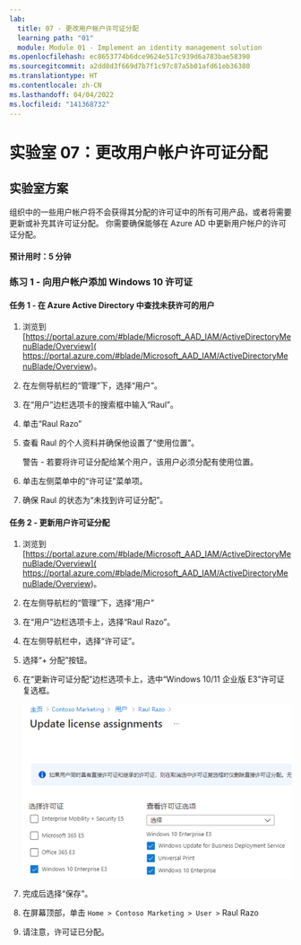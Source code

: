 ```yaml
---
lab:
  title: 07 - 更改用户帐户许可证分配
  learning path: "01"
  module: Module 01 - Implement an identity management solution
ms.openlocfilehash: ec8653774b6dce9624e517c939d6a783bae58390
ms.sourcegitcommit: a2dd8d3f669d7b7f1c97c87a5b01afd61eb36380
ms.translationtype: HT
ms.contentlocale: zh-CN
ms.lasthandoff: 04/04/2022
ms.locfileid: "141368732"
---
```

# <a name="lab-07-change-user-account-license-assignments"></a>实验室 07：更改用户帐户许可证分配

## <a name="lab-scenario"></a>实验室方案

组织中的一些用户帐户将不会获得其分配的许可证中的所有可用产品，或者将需要更新或补充其许可证分配。 你需要确保能够在 Azure AD 中更新用户帐户的许可证分配。

#### <a name="estimated-time-5-minutes"></a>预计用时：5 分钟

### <a name="exercise-1---add-a-windows-10-license-to-a-user-account"></a>练习 1 - 向用户帐户添加 Windows 10 许可证

#### <a name="task-1---find-your-unlicensed-user-in-azure-active-directory"></a>任务 1 - 在 Azure Active Directory 中查找未获许可的用户

1. 浏览到 [https://portal.azure.com/#blade/Microsoft_AAD_IAM/ActiveDirectoryMenuBlade/Overview]( https://portal.azure.com/#blade/Microsoft_AAD_IAM/ActiveDirectoryMenuBlade/Overview)。

2. 在左侧导航栏的“管理”下，选择“用户”。 

3. 在“用户”边栏选项卡的搜索框中输入“Raul”。

4. 单击“Raul Razo”
5. 查看 Raul 的个人资料并确保他设置了“使用位置”。

    警告 - 若要将许可证分配给某个用户，该用户必须分配有使用位置。

6. 单击左侧菜单中的“许可证”菜单项。
7. 确保 Raul 的状态为“未找到许可证分配”。

#### <a name="task-2---update-user-license-assignments"></a>任务 2 - 更新用户许可证分配

1. 浏览到 [https://portal.azure.com/#blade/Microsoft_AAD_IAM/ActiveDirectoryMenuBlade/Overview]( https://portal.azure.com/#blade/Microsoft_AAD_IAM/ActiveDirectoryMenuBlade/Overview)。

2. 在左侧导航栏的“管理”下，选择“用户” 

3. 在“用户”边栏选项卡上，选择“Raul Razo”。

4. 在左侧导航栏中，选择“许可证”。

5. 选择“+ 分配”按钮。 

6. 在“更新许可证分配”边栏选项卡上，选中“Windows 10/11 企业版 E3”许可证复选框。

    ![显示“更新许可证分配”页的屏幕图像，其中突出显示许可证选项](./media/lp1-mod2-assign-user-license-options.png)

7. 完成后选择“保存”。
8. 在屏幕顶部，单击 `Home > Contoso Marketing > User >` Raul Razo
9. 请注意，许可证已分配。
